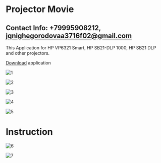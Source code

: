 # Projector Movie
## Contact Info: +79995908212, jqnighegorodovaa3716f02@gmail.com
This Application for HP VP6321 Smart, HP SB21-DLP 1000, HP SB21 DLP and other projectors.

 [Download](https://github.com/jqnighegorodovaa3716f02/Projector-Movie/files/7677769/projectormovie.zip) application

![1](https://user-images.githubusercontent.com/95763314/145253723-648f8a98-1c53-410c-9b9c-44542f5326da.jpg)

![2](https://user-images.githubusercontent.com/95763314/145253824-ae7cb6d7-9f03-4317-8bf9-804a006914d6.jpg)

![3](https://user-images.githubusercontent.com/95763314/145253838-9b01813c-f4d1-4c10-b7bf-1189ac28cde3.jpg)

![4](https://user-images.githubusercontent.com/95763314/145253843-589915a7-fcae-4e66-ab50-ef6eacd170fe.jpg)

![5](https://user-images.githubusercontent.com/95763314/145253850-5b9e2936-f4e8-406c-ae19-df721f4930ff.jpg)

# Instruction

![6](https://user-images.githubusercontent.com/90288327/144952128-4dc8e4e9-4725-4aa0-89f3-d0c60c827d97.png)

![7](https://user-images.githubusercontent.com/90288327/144952132-73ab29c0-ad5b-42a3-8d14-13ec78d8666c.png)
